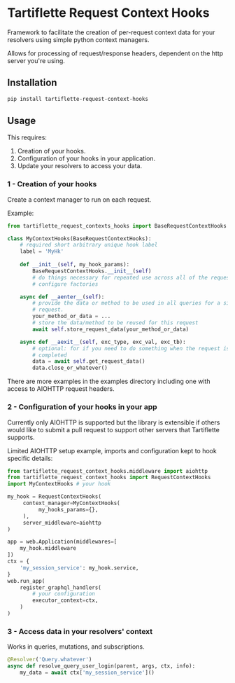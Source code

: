 # Tartiflette Request Context Hooks

Framework to facilitate the creation of per-request context data for your
resolvers using simple python context managers. 

Allows for processing of request/response headers, dependent on the
http server you're using.

## Installation

```bash
pip install tartiflette-request-context-hooks
```

## Usage
This requires:
1. Creation of your hooks.
1. Configuration of your hooks in your application.
1. Update your resolvers to access your data.

### 1 - Creation of your hooks
Create a context manager to run on each request.

Example:

```python
from tartiflette_request_contexts_hooks import BaseRequestContextHooks

class MyContextHooks(BaseRequestContextHooks):
    # required short arbitrary unique hook label
    label = 'MyHk'
    
    def __init__(self, my_hook_params):
        BaseRequestContextHooks.__init__(self)
        # do things necessary for repeated use across all of the requests, e.g.
        # configure factories

    async def __aenter__(self):
        # provide the data or method to be used in all queries for a single
        # request. 
        your_method_or_data = ...
        # store the data/method to be reused for this request
        await self.store_request_data(your_method_or_data)

    async def __aexit__(self, exc_type, exc_val, exc_tb):
        # optional: for if you need to do something when the request is
        # completed
        data = await self.get_request_data()
        data.close_or_whatever()
```

There are more examples in the examples directory including one with access to
AIOHTTP request headers.

### 2 - Configuration of your hooks in your app

Currently only AIOHTTP is supported but the library is extensible if others
would like to submit a pull request to support other servers that Tartiflette
supports.

Limited AIOHTTP setup example, imports and configuration kept to hook specific
details:

```python
from tartiflette_request_context_hooks.middleware import aiohttp
from tartiflette_request_context_hooks import RequestContextHooks
import MyContextHooks # your hook

my_hook = RequestContextHooks(
     context_manager=MyContextHooks(
          my_hooks_params={},
     ),
     server_middleware=aiohttp    
)

app = web.Application(middlewares=[
    my_hook.middleware
])
ctx = {
    'my_session_service': my_hook.service,
}
web.run_app(
    register_graphql_handlers(
        # your configuration
        executor_context=ctx,
    )
)
```

### 3 - Access data in your resolvers' context

Works in queries, mutations, and subscriptions.

```python
@Resolver('Query.whatever')
async def resolve_query_user_login(parent, args, ctx, info):
    my_data = await ctx['my_session_service']()
```
